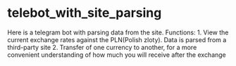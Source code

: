 # telebot_with_site_parsing
Here is a telegram bot with parsing data from the site.  Functions: 1. View the current exchange rates against the PLN(Polish zloty). Data is parsed from a third-party site 2. Transfer of one currency to another, for a more convenient understanding of how much you will receive after the exchange
